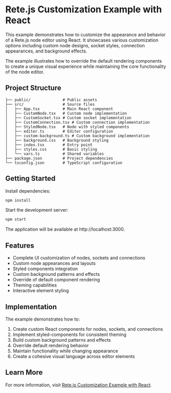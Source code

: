 # Rete.js Customization Example with React

This example demonstrates how to customize the appearance and behavior of a Rete.js node editor using React. It showcases various customization options including custom node designs, socket styles, connection appearances, and background effects.

The example illustrates how to override the default rendering components to create a unique visual experience while maintaining the core functionality of the node editor.

## Project Structure

```
├── public/              # Public assets
├── src/                 # Source files
│   ├── App.tsx          # Main React component
│   ├── CustomNode.tsx   # Custom node implementation
│   ├── CustomSocket.tsx # Custom socket implementation
│   ├── CustomConnection.tsx # Custom connection implementation
│   ├── StyledNode.tsx   # Node with styled components
│   ├── editor.ts        # Editor configuration
│   ├── custom-background.ts # Custom background implementation
│   ├── background.css   # Background styling
│   ├── index.tsx        # Entry point
│   ├── styles.css       # Basic styling
│   └── vars.ts          # Shared variables
├── package.json         # Project dependencies
└── tsconfig.json        # TypeScript configuration
```

## Getting Started

Install dependencies:

```bash
npm install
```

Start the development server:

```bash
npm start
```

The application will be available at http://localhost:3000.

## Features

- Complete UI customization of nodes, sockets and connections
- Custom node appearances and layouts
- Styled components integration
- Custom background patterns and effects
- Override of default component rendering
- Theming capabilities
- Interactive element styling

## Implementation

The example demonstrates how to:

1. Create custom React components for nodes, sockets, and connections
2. Implement styled-components for consistent theming
3. Build custom background patterns and effects
4. Override default rendering behavior
5. Maintain functionality while changing appearance
6. Create a cohesive visual language across editor elements

## Learn More

For more information, visit [Rete.js Customization Example with React](https://retejs.org/examples/customization/react). 